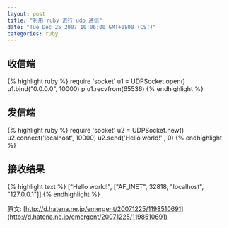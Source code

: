 ```yaml
---
layout: post
title: "利用 ruby 进行 udp 通信"
date: "Tue Dec 25 2007 10:06:00 GMT+0800 (CST)"
categories: ruby
---
```


收信端
-----

{% highlight ruby %}
require 'socket'
u1 = UDPSocket.open()
u1.bind("0.0.0.0", 10000)
p u1.recvfrom(65536)
{% endhighlight %}

发信端
----

{% highlight ruby %}
require 'socket'
u2 = UDPSocket.new()
u2.connect('localhost', 10000)
u2.send('Hello world!' , 0)
{% endhighlight %}

接收结果
-----

{% highlight text %}
["Hello world!", ["AF_INET", 32818, "localhost", "127.0.0.1"]]
{% endhighlight %}

原文: [http://d.hatena.ne.jp/emergent/20071225/1198510691](http://d.hatena.ne.jp/emergent/20071225/1198510691)
